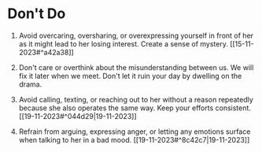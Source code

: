 # Don't Do
1. Avoid overcaring, oversharing, or overexpressing yourself in front of her as it might lead to her losing interest. Create a sense of mystery. [[15-11-2023#^a42a38]]

2. Don't care or overthink about the misunderstanding between us. We will fix it later when we meet. Don't let it ruin your day by dwelling on the drama.

3. Avoid calling, texting, or reaching out to her without a reason repeatedly because she also operates the same way. Keep your efforts consistent. [[19-11-2023#^044d29|19-11-2023]]
4. Refrain from arguing, expressing anger, or letting any emotions surface when talking to her in a bad mood. [[19-11-2023#^8c42c7|19-11-2023]]